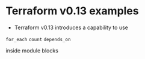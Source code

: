 # Terraform v0.13 examples

-  Terraform v0.13 introduces a capability to use 

`for_each`
`count`
`depends_on` 

inside module blocks